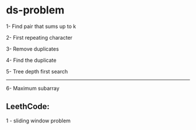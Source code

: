 # ds-problem

1- Find pair that sums up to k

2- First repeating character

3- Remove duplicates

4- Find the duplicate

5- Tree depth first search

--------------------
6- Maximum subarray 





LeethCode:
------------
1 - sliding window problem